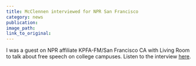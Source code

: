 ```yaml
---
title: McClennen interviewed for NPR San Francisco
category: news
publication:
image_path:
link_to_original:
---
```



I was a guest on NPR affiliate KPFA-FM/San Francisco CA with Living Room to talk about free speech on college campuses. Listen to the interview [here](https://kpfa.org/player/?audio=270069).